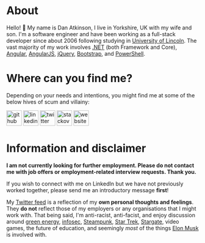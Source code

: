 # About

Hello! :wave: My name is Dan Atkinson, I live in Yorkshire, UK with my wife and son. I'm a software engineer and have been working as a full-stack developer since about 2006 following studying in [University of Lincoln](https://www.youtube.com/watch?v=O5fzmmrk6kk "Neither a Rick-roll, nor the hilarious scene from The Inbetweeners about the University of Lincoln!"). The vast majority of my work involves [.NET](https://github.com/microsoft/dotnet ".NET on Github") (both Framework and Core), [Angular](https://github.com/angular/angular "Angular on Github"), [AngularJS](https://github.com/angular/angular.js "AngularJS on Github"), [jQuery](https://github.com/jquery/jquery "jQuery on Github"), [Bootstrap](https://github.com/bootstrap "Bootstrap on Github"), and [PowerShell](https://github.com/powershell/powershell "Powershell (Core) on Github").

# Where can you find me?

Depending on your needs and intentions, you might find me at some of the below hives of scum and villainy:

[<img src='https://cdn.jsdelivr.net/npm/simple-icons@v3/icons/github.svg' alt='github' height='40'>](https://github.com/DanAtkinson "DanAtkinson on Github")
[<img src='https://cdn.jsdelivr.net/npm/simple-icons@v3/icons/linkedin.svg' alt='linkedin' height='40'>](https://www.linkedin.com/in/DanAtkinson/ "DanAtkinson on LinkedIn")
[<img src='https://cdn.jsdelivr.net/npm/simple-icons@v3/icons/twitter.svg' alt='twitter' height='40'>](https://twitter.com/Danbo "@Danbo on Twitter (no relation to any cardboard robots!)")
[<img src='https://cdn.jsdelivr.net/npm/simple-icons@v3/icons/stackoverflow.svg' alt='stackoverflow' height='40'>](https://stackoverflow.com/users/31532/dan-atkinson "31532 on StackOverflow")
[<img src='https://cdn.jsdelivr.net/npm/simple-icons@v3/icons/icloud.svg' alt='website' height='40'>](danbo.me "My personal website which generally just links to Twitter")

# Information and disclaimer

**I am not currently looking for further employment. Please do not contact me with job offers or employment-related interview requests. Thank you.**

If you wish to connect with me on LinkedIn but we have not previously worked together, please send me an introductory message **first**!

My [Twitter feed](https://twitter.com/Danbo "@Danbo on Twitter (no relation to any cardboard robots!)") is a reflection of my __own personal thoughts and feelings__. They __do not__ reflect those of my employers or any organisations that I might work with. That being said, I'm anti-racist, anti-facist, and enjoy discussion around [green energy](https://en.wikipedia.org/wiki/Sustainable_energy "Sustainable energy on Wikipedia"), [infosec](https://en.wikipedia.org/wiki/Information_security "Information Security on Wikipedia"), [Steampunk](https://en.wikipedia.org/wiki/Steampunk "Steampunk on Wikipedia"), [Star Trek](https://en.wikipedia.org/wiki/Star_Trek "Star Trek on Wikipedia"), [Stargate](https://en.wikipedia.org/wiki/Stargate "Stargate franchise on Wikipedia - I love SG-1 the most!"), video games, the future of education, and seemingly _most_ of the things [Elon Musk](https://en.wikipedia.org/wiki/Elon_Musk "Elon Musk on Wikipedia") is involved with.
